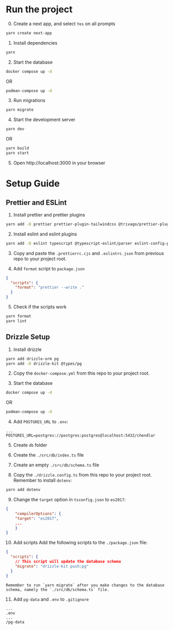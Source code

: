 # Run the project

0. Create a next app, and select `Yes` on all prompts

```bash
yarn create next-app
```

1. Install dependencies

```bash
yarn
```

2. Start the database

```bash
docker compose up -d
```

OR

```bash
podman-compose up -d
```

3. Run migrations

```bash
yarn migrate
```

4. Start the development server

```bash
yarn dev
```

OR

```bash
yarn build
yarn start
```

5. Open http://localhost:3000 in your browser

# Setup Guide

## Prettier and ESLint

1. Install prettier and prettier plugins

```bash
yarn add -D prettier prettier-plugin-tailwindcss @trivago/prettier-plugin-sort-imports
```

2. Install eslint and eslint plugins

```bash
yarn add -D eslint typescript @typescript-eslint/parser eslint-config-prettier @typescript-eslint/eslint-plugin
```

3. Copy and paste the `.prettierrc.cjs` and `.eslintrc.json` from previous repo to your project root.

4. Add `format` script to `package.json`

```json
{
  "scripts": {
    "format": "prettier --write ."
  }
}
```

5. Check if the scripts work

```bash
yarn format
yarn lint
```

## Drizzle Setup

1. Install drizzle

```bash
yarn add drizzle-orm pg
yarn add -D drizzle-kit @types/pg
```

2. Copy the `docker-compose.yml` from this repo to your project root.

3. Start the database

```bash
docker compose up -d
```

OR

```bash
podman-compose up -d
```

4. Add `POSTGRES_URL` to `.env`:

```text
...
POSTGRES_URL=postgres://postgres:postgres@localhost:5432/chendlar
```

5. Create `db` folder

6. Create the `./src/db/index.ts` file

7. Create an empty `./src/db/schema.ts` file

8. Copy the `./drizzle.config.ts` from this repo to your project root.
   Remember to install `dotenv`:

```bash
yarn add dotenv
```

9. Change the `target` option in `tsconfig.json` to `es2017`:

```json
{
    "compilerOptions": {
    "target": "es2017",
    ...
    }
}
```

10. Add scripts
    Add the following scripts to the `./package.json` file:

```json
{
  "scripts": {
    // This script will update the database schema
    "migrate": "drizzle-kit push:pg"
  }
}
```

    Remember to run `yarn migrate` after you make changes to the database schema, namely the `./src/db/schema.ts` file.

11. Add `pg-data` and `.env` to `.gitignore`

```text
...
.env
...
/pg-data
```
